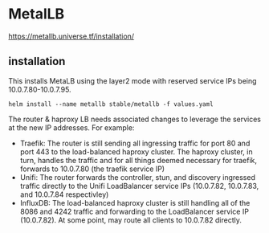 # MetalLB

https://metallb.universe.tf/installation/

## installation

This installs MetaLB using the layer2 mode with reserved service IPs being 10.0.7.80-10.0.7.95.

```shell
helm install --name metallb stable/metallb -f values.yaml
```

The router & haproxy LB needs associated changes to leverage the services at the new IP addresses.  For example:

* Traefik: The router is still sending all ingressing traffic for port 80 and port 443 to the load-balanced haproxy cluster.  The haproxy cluster, in turn, handles the traffic and for all things deemed necessary for traefik, forwards to 10.0.7.80 (the traefik service IP)
* Unifi: The router forwards the controller, stun, and discovery ingressed traffic directly to the Unifi LoadBalancer service IPs (10.0.7.82, 10.0.7.83, and 10.0.7.84 respectivley)
* InfluxDB: The load-balanced haproxy cluster is still handling all of the 8086 and 4242 traffic and forwarding to the LoadBalancer service IP (10.0.7.82). At some point, may route all clients to 10.0.7.82 directly.
